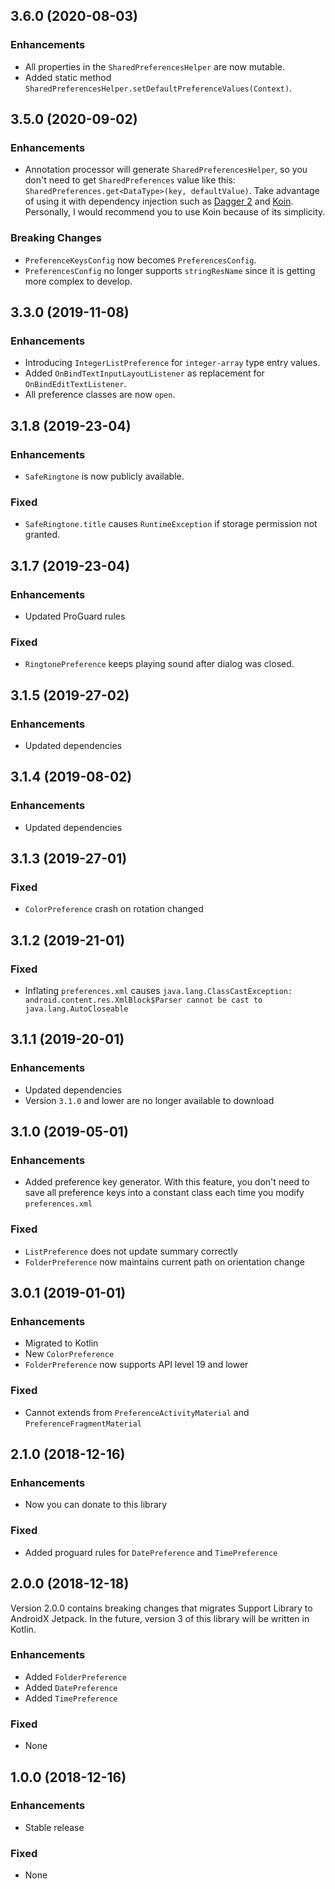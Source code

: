 
## 3.6.0 (2020-08-03)

### Enhancements
* All properties in the `SharedPreferencesHelper` are now mutable.
* Added static method `SharedPreferencesHelper.setDefaultPreferenceValues(Context)`.

## 3.5.0 (2020-09-02)

### Enhancements
* Annotation processor will generate `SharedPreferencesHelper`, so you don't need to get `SharedPreferences` value like this: `SharedPreferences.get<DataType>(key, defaultValue)`.
Take advantage of using it with dependency injection such as [Dagger 2](https://github.com/google/dagger) and [Koin](https://github.com/InsertKoinIO/koin).
Personally, I would recommend you to use Koin because of its simplicity.

### Breaking Changes
* `PreferenceKeysConfig` now becomes `PreferencesConfig`.
* `PreferencesConfig` no longer supports `stringResName` since it is getting more complex to develop.

## 3.3.0 (2019-11-08)

### Enhancements
* Introducing `IntegerListPreference` for `integer-array` type entry values.
* Added `OnBindTextInputLayoutListener` as replacement for `OnBindEditTextListener`.
* All preference classes are now `open`.

## 3.1.8 (2019-23-04)

### Enhancements
* `SafeRingtone` is now publicly available.

### Fixed
* `SafeRingtone.title` causes `RuntimeException` if storage permission not granted.

## 3.1.7 (2019-23-04)

### Enhancements
* Updated ProGuard rules

### Fixed
* `RingtonePreference` keeps playing sound after dialog was closed.

## 3.1.5 (2019-27-02)

### Enhancements
* Updated dependencies

## 3.1.4 (2019-08-02)

### Enhancements
* Updated dependencies

## 3.1.3 (2019-27-01)

### Fixed
* `ColorPreference` crash on rotation changed

## 3.1.2 (2019-21-01)

### Fixed
* Inflating `preferences.xml` causes `java.lang.ClassCastException: android.content.res.XmlBlock$Parser cannot be cast to java.lang.AutoCloseable`

## 3.1.1 (2019-20-01)

### Enhancements
* Updated dependencies
* Version `3.1.0` and lower are no longer available to download

## 3.1.0 (2019-05-01)

### Enhancements
* Added preference key generator. With this feature, you don't need to save all preference keys into a constant class each time you modify `preferences.xml`

### Fixed
* `ListPreference` does not update summary correctly
* `FolderPreference` now maintains current path on orientation change

## 3.0.1 (2019-01-01)

### Enhancements
* Migrated to Kotlin
* New `ColorPreference`
* `FolderPreference` now supports API level 19 and lower

### Fixed
* Cannot extends from `PreferenceActivityMaterial` and `PreferenceFragmentMaterial`

## 2.1.0 (2018-12-16)

### Enhancements
* Now you can donate to this library

### Fixed
* Added proguard rules for `DatePreference` and `TimePreference`

## 2.0.0 (2018-12-18)
Version 2.0.0 contains breaking changes that migrates Support Library to AndroidX Jetpack. In the future, version 3 of this library will be written in Kotlin.

### Enhancements
* Added `FolderPreference`
* Added `DatePreference`
* Added `TimePreference`

### Fixed
* None

## 1.0.0 (2018-12-16)

### Enhancements
* Stable release

### Fixed
* None
